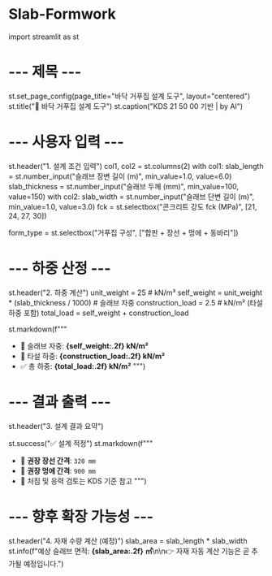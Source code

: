 # Slab-Formwork
import streamlit as st

# --- 제목 ---
st.set_page_config(page_title="바닥 거푸집 설계 도구", layout="centered")
st.title("🧱 바닥 거푸집 설계 도구")
st.caption("KDS 21 50 00 기반 | by AI")

# --- 사용자 입력 ---
st.header("1. 설계 조건 입력")
col1, col2 = st.columns(2)
with col1:
    slab_length = st.number_input("슬래브 장변 길이 (m)", min_value=1.0, value=6.0)
    slab_thickness = st.number_input("슬래브 두께 (mm)", min_value=100, value=150)
with col2:
    slab_width = st.number_input("슬래브 단변 길이 (m)", min_value=1.0, value=3.0)
    fck = st.selectbox("콘크리트 강도 fck (MPa)", [21, 24, 27, 30])

form_type = st.selectbox("거푸집 구성", ["합판 + 장선 + 멍에 + 동바리"])

# --- 하중 산정 ---
st.header("2. 하중 계산")
unit_weight = 25  # kN/m³
self_weight = unit_weight * (slab_thickness / 1000)  # 슬래브 자중
construction_load = 2.5  # kN/m² (타설하중 포함)
total_load = self_weight + construction_load

st.markdown(f"""
- 🔹 슬래브 자중: **{self_weight:.2f} kN/m²**  
- 🔹 타설 하중: **{construction_load:.2f} kN/m²**  
- ✅ 총 하중: **{total_load:.2f} kN/m²**
""")

# --- 결과 출력 ---
st.header("3. 설계 결과 요약")

st.success("✅ 설계 적정")
st.markdown(f"""
- 📏 **권장 장선 간격**: `320 mm`  
- 📏 **권장 멍에 간격**: `900 mm`  
- 🔎 처짐 및 응력 검토는 KDS 기준 참고
""")

# --- 향후 확장 가능성 ---
st.header("4. 자재 수량 계산 (예정)")
slab_area = slab_length * slab_width
st.info(f"예상 슬래브 면적: **{slab_area:.2f} ㎡**\n\n👉 자재 자동 계산 기능은 곧 추가될 예정입니다.")
